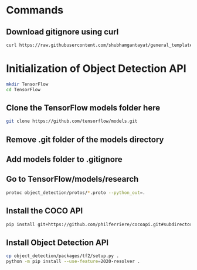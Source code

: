 # Commands

## Download gitignore using curl

```bash
curl https://raw.githubusercontent.com/shubhamgantayat/general_template/main/.gitignore > .gitignore
```

# Initialization of Object Detection API
```bash
mkdir TensorFlow 
cd TensorFlow
```

## Clone the TensorFlow models folder here
```bash
git clone https://github.com/tensorflow/models.git
```

## Remove .git folder of the models directory


## Add models folder to .gitignore

## Go to TensorFlow/models/research
```bash
protoc object_detection/protos/*.proto --python_out=.
```

## Install the COCO API
```bash
pip install git+https://github.com/philferriere/cocoapi.git#subdirectory=PythonAPI
```

## Install Object Detection API
```bash
cp object_detection/packages/tf2/setup.py .
python -m pip install --use-feature=2020-resolver .
```
